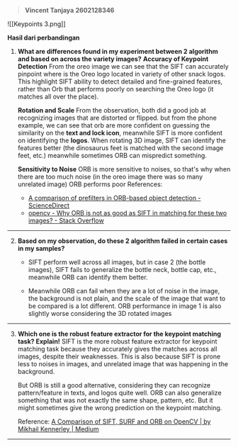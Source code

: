 > **Vincent Tanjaya**
> **2602128346**

![[Keypoints 3.png]]

**Hasil dari perbandingan**



1. **What are differences found in my experiment between 2 algorithm and based on across the variety images?**
   **Accuracy of Keypoint Detection**
   From the oreo image we can see that the SIFT can accurately pinpoint where is the Oreo logo located in variety of other snack logos. This highlight SIFT ability to detect detailed and fine-grained features, rather than Orb that performs poorly on searching the Oreo logo (it matches all over the place).
   
   **Rotation and Scale**
   From the observation, both did a good job at recognizing images that are distorted or flipped. but from the phone example, we can see that orb are more confident on guessing the similarity on the **text and lock icon**, meanwhile SIFT is more confident on identifying the **logos**.
   When rotating 3D image, SIFT can identify the features better (the dinosaurus feet is matched with the second image feet, etc.) meanwhile sometimes ORB can mispredict something. 
   
   **Sensitivity to Noise**
   ORB is more sensitive to noises, so that's why when there are too much noise (in the oreo image there was so many unrelated image) ORB performs poor
   References: 
   - [A comparison of prefilters in ORB-based object detection - ScienceDirect](https://www.sciencedirect.com/science/article/abs/pii/S0167865516303300)
   - [opencv - Why ORB is not as good as SIFT in matching for these two images? - Stack Overflow](https://stackoverflow.com/questions/37617023/why-orb-is-not-as-good-as-sift-in-matching-for-these-two-images)

---

2. **Based on my observation, do these 2 algorithm failed in certain cases in my samples?**
   - SIFT perform well across all images, but in case 2 (the bottle images), SIFT fails to generalize the bottle neck, bottle cap, etc., meanwhile ORB can identify them better.
   
   - Meanwhile ORB can fail when they are a lot of noise in the image, the background is not plain, and the scale of the image that want to be compared is a lot different. ORB performance in image 1 is also slightly worse considering the 3D rotated images

---

3. **Which one is the robust feature extractor for the keypoint matching task? Explain!**
   SIFT is the more robust feature extractor for keypoint matching task because they accurately gives the matches across all images, despite their weaknesses. This is also because SIFT is prone less to noises in images, and unrelated image that was happening in the background. 
   
   But ORB is still a good alternative, considering they can recognize pattern/feature in texts, and logos quite well. ORB can also generalize something that was not exactly the same shape, pattern, etc. But it might sometimes give the wrong prediction on the keypoint matching.
   
   Reference: [A Comparison of SIFT, SURF and ORB on OpenCV | by Mikhail Kennerley | Medium](https://mikhail-kennerley.medium.com/a-comparison-of-sift-surf-and-orb-on-opencv-59119b9ec3d0)
---

